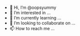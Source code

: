 - 👋 Hi, I’m @oopsyummy
- 👀 I’m interested in ...
- 🌱 I’m currently learning ...
- 💞️ I’m looking to collaborate on ...
- 📫 How to reach me ...

<!---
oopsyummy/oopsyummy is a ✨ special ✨ repository because its `README.md` (this file) appears on your GitHub profile.
You can click the Preview link to take a look at your changes.
--->
